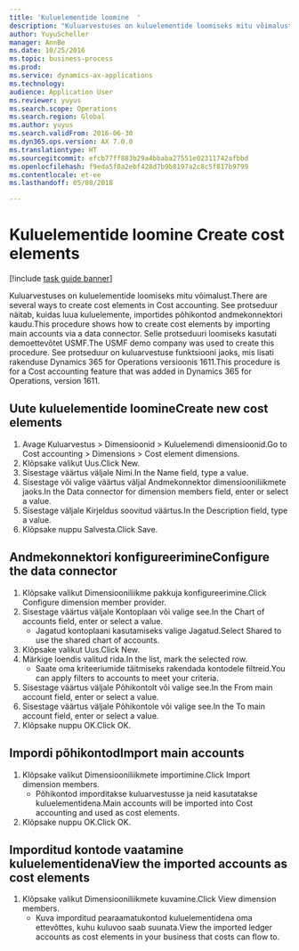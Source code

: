 ```yaml
--- 
title: 'Kuluelementide loomine  '
description: "Kuluarvestuses on kuluelementide loomiseks mitu võimalust."
author: YuyuScheller
manager: AnnBe
ms.date: 10/25/2016
ms.topic: business-process
ms.prod: 
ms.service: dynamics-ax-applications
ms.technology: 
audience: Application User
ms.reviewer: yuyus
ms.search.scope: Operations
ms.search.region: Global
ms.author: yuyus
ms.search.validFrom: 2016-06-30
ms.dyn365.ops.version: AX 7.0.0
ms.translationtype: HT
ms.sourcegitcommit: efcb77ff883b29a4bbaba27551e02311742afbbd
ms.openlocfilehash: f9eda5f8a2ebf428d7b9b8197a2c8c5f817b9799
ms.contentlocale: et-ee
ms.lasthandoff: 05/08/2018

---
```

# <a name="create-cost-elements"></a><span data-ttu-id="ec765-103">Kuluelementide loomine  </span><span class="sxs-lookup"><span data-stu-id="ec765-103">Create cost elements</span></span> 

[!include [task guide banner](../../includes/task-guide-banner.md)]

<span data-ttu-id="ec765-104">Kuluarvestuses on kuluelementide loomiseks mitu võimalust.</span><span class="sxs-lookup"><span data-stu-id="ec765-104">There are several ways to create cost elements in Cost accounting.</span></span> <span data-ttu-id="ec765-105">See protseduur näitab, kuidas luua kuluelemente, importides põhikontod andmekonnektori kaudu.</span><span class="sxs-lookup"><span data-stu-id="ec765-105">This procedure shows how to create cost elements by importing main accounts via a data connector.</span></span> <span data-ttu-id="ec765-106">Selle protseduuri loomiseks kasutati demoettevõtet USMF.</span><span class="sxs-lookup"><span data-stu-id="ec765-106">The USMF demo company was used to create this procedure.</span></span> <span data-ttu-id="ec765-107">See protseduur on kuluarvestuse funktsiooni jaoks, mis lisati rakenduse Dynamics 365 for Operations versioonis 1611.</span><span class="sxs-lookup"><span data-stu-id="ec765-107">This procedure is for a Cost accounting feature that was added in Dynamics 365 for Operations, version 1611.</span></span>


## <a name="create-new-cost-elements"></a><span data-ttu-id="ec765-108">Uute kuluelementide loomine</span><span class="sxs-lookup"><span data-stu-id="ec765-108">Create new cost elements</span></span>
1. <span data-ttu-id="ec765-109">Avage Kuluarvestus > Dimensioonid > Kuluelemendi dimensioonid.</span><span class="sxs-lookup"><span data-stu-id="ec765-109">Go to Cost accounting > Dimensions > Cost element dimensions.</span></span>
2. <span data-ttu-id="ec765-110">Klõpsake valikut Uus.</span><span class="sxs-lookup"><span data-stu-id="ec765-110">Click New.</span></span>
3. <span data-ttu-id="ec765-111">Sisestage väärtus väljale Nimi.</span><span class="sxs-lookup"><span data-stu-id="ec765-111">In the Name field, type a value.</span></span>
4. <span data-ttu-id="ec765-112">Sisestage või valige väärtus väljal Andmekonnektor dimensiooniliikmete jaoks.</span><span class="sxs-lookup"><span data-stu-id="ec765-112">In the Data connector for dimension members field, enter or select a value.</span></span>
5. <span data-ttu-id="ec765-113">Sisestage väljale Kirjeldus soovitud väärtus.</span><span class="sxs-lookup"><span data-stu-id="ec765-113">In the Description field, type a value.</span></span>
6. <span data-ttu-id="ec765-114">Klõpsake nuppu Salvesta.</span><span class="sxs-lookup"><span data-stu-id="ec765-114">Click Save.</span></span>

## <a name="configure-the-data-connector"></a><span data-ttu-id="ec765-115">Andmekonnektori konfigureerimine</span><span class="sxs-lookup"><span data-stu-id="ec765-115">Configure the data connector</span></span>
1. <span data-ttu-id="ec765-116">Klõpsake valikut Dimensiooniliikme pakkuja konfigureerimine.</span><span class="sxs-lookup"><span data-stu-id="ec765-116">Click Configure dimension member provider.</span></span>
2. <span data-ttu-id="ec765-117">Sisestage väärtus väljale Kontoplaan või valige see.</span><span class="sxs-lookup"><span data-stu-id="ec765-117">In the Chart of accounts field, enter or select a value.</span></span>
    * <span data-ttu-id="ec765-118">Jagatud kontoplaani kasutamiseks valige Jagatud.</span><span class="sxs-lookup"><span data-stu-id="ec765-118">Select Shared to use the shared chart of accounts.</span></span>  
3. <span data-ttu-id="ec765-119">Klõpsake valikut Uus.</span><span class="sxs-lookup"><span data-stu-id="ec765-119">Click New.</span></span>
4. <span data-ttu-id="ec765-120">Märkige loendis valitud rida.</span><span class="sxs-lookup"><span data-stu-id="ec765-120">In the list, mark the selected row.</span></span>
    * <span data-ttu-id="ec765-121">Saate oma kriteeriumide täitmiseks rakendada kontodele filtreid.</span><span class="sxs-lookup"><span data-stu-id="ec765-121">You can apply filters to accounts to meet your criteria.</span></span>  
5. <span data-ttu-id="ec765-122">Sisestage väärtus väljale Põhikontolt või valige see.</span><span class="sxs-lookup"><span data-stu-id="ec765-122">In the From main account field, enter or select a value.</span></span>
6. <span data-ttu-id="ec765-123">Sisestage väärtus väljale Põhikontole või valige see.</span><span class="sxs-lookup"><span data-stu-id="ec765-123">In the To main account field, enter or select a value.</span></span>
7. <span data-ttu-id="ec765-124">Klõpsake nuppu OK.</span><span class="sxs-lookup"><span data-stu-id="ec765-124">Click OK.</span></span>

## <a name="import-main-accounts"></a><span data-ttu-id="ec765-125">Impordi põhikontod</span><span class="sxs-lookup"><span data-stu-id="ec765-125">Import main accounts</span></span>
1. <span data-ttu-id="ec765-126">Klõpsake valikut Dimensiooniliikmete importimine.</span><span class="sxs-lookup"><span data-stu-id="ec765-126">Click Import dimension members.</span></span>
    * <span data-ttu-id="ec765-127">Põhikontod imporditakse kuluarvestusse ja neid kasutatakse kuluelementidena.</span><span class="sxs-lookup"><span data-stu-id="ec765-127">Main accounts will be imported into Cost accounting and used as cost elements.</span></span>  
2. <span data-ttu-id="ec765-128">Klõpsake nuppu OK.</span><span class="sxs-lookup"><span data-stu-id="ec765-128">Click OK.</span></span>

## <a name="view-the-imported-accounts-as-cost-elements"></a><span data-ttu-id="ec765-129">Imporditud kontode vaatamine kuluelementidena</span><span class="sxs-lookup"><span data-stu-id="ec765-129">View the imported accounts as cost elements</span></span>
1. <span data-ttu-id="ec765-130">Klõpsake valikut Dimensiooniliikmete kuvamine.</span><span class="sxs-lookup"><span data-stu-id="ec765-130">Click View dimension members.</span></span>
    * <span data-ttu-id="ec765-131">Kuva imporditud pearaamatukontod kuluelementidena oma ettevõttes, kuhu kuluvoo saab suunata.</span><span class="sxs-lookup"><span data-stu-id="ec765-131">View the imported ledger accounts as cost elements in your business that costs can flow to.</span></span>  


